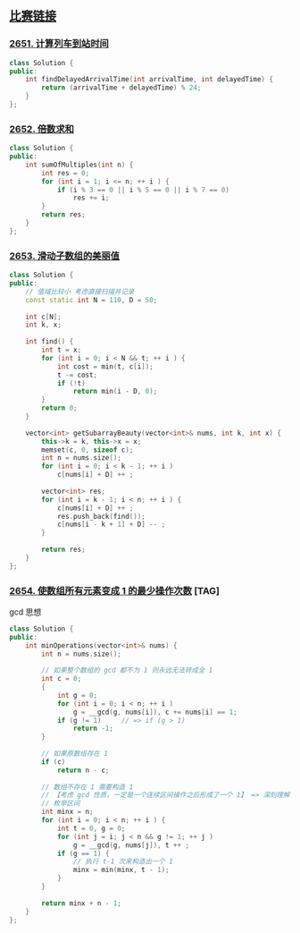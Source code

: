 ## [比赛链接](https://leetcode.cn/contest/weekly-contest-342/)


### [2651. 计算列车到站时间](https://leetcode.cn/problems/calculate-delayed-arrival-time/)



```c++
class Solution {
public:
    int findDelayedArrivalTime(int arrivalTime, int delayedTime) {
        return (arrivalTime + delayedTime) % 24;
    }
};
```


### [2652. 倍数求和](https://leetcode.cn/problems/sum-multiples/)



```c++
class Solution {
public:
    int sumOfMultiples(int n) {
        int res = 0;
        for (int i = 1; i <= n; ++ i ) {
            if (i % 3 == 0 || i % 5 == 0 || i % 7 == 0)
                res += i;
        }
        return res;
    }
};
```

### [2653. 滑动子数组的美丽值](https://leetcode.cn/problems/sliding-subarray-beauty/)



```c++
class Solution {
public:
    // 值域比较小 考虑直接扫描并记录
    const static int N = 110, D = 50;
    
    int c[N];
    int k, x;
    
    int find() {
        int t = x;
        for (int i = 0; i < N && t; ++ i ) {
            int cost = min(t, c[i]);
            t -= cost;
            if (!t)
                return min(i - D, 0);
        }
        return 0;
    }
    
    vector<int> getSubarrayBeauty(vector<int>& nums, int k, int x) {
        this->k = k, this->x = x;
        memset(c, 0, sizeof c);
        int n = nums.size();
        for (int i = 0; i < k - 1; ++ i )
            c[nums[i] + D] ++ ;
        
        vector<int> res;
        for (int i = k - 1; i < n; ++ i ) {
            c[nums[i] + D] ++ ;
            res.push_back(find());
            c[nums[i - k + 1] + D] -- ;
        }
        
        return res;
    }
};
```

### [2654. 使数组所有元素变成 1 的最少操作次数](https://leetcode.cn/problems/minimum-number-of-operations-to-make-all-array-elements-equal-to-1/) [TAG]

gcd 思想

```c++
class Solution {
public:
    int minOperations(vector<int>& nums) {
        int n = nums.size();
        
        // 如果整个数组的 gcd 都不为 1 则永远无法转成全 1
        int c = 0;
        {
            int g = 0;
            for (int i = 0; i < n; ++ i )
                g = __gcd(g, nums[i]), c += nums[i] == 1;
            if (g != 1)     // => if (g > 1)
                return -1;
        }
        
        // 如果原数组存在 1
        if (c)
            return n - c;
        
        // 数组不存在 1 需要构造 1
        // 【考虑 gcd 性质，一定是一个连续区间操作之后形成了一个 1】 => 深刻理解 gcd 性质
        // 枚举区间
        int minx = n;
        for (int i = 0; i < n; ++ i ) {
            int t = 0, g = 0;
            for (int j = i; j < n && g != 1; ++ j )
                g = __gcd(g, nums[j]), t ++ ;
            if (g == 1) {
                // 执行 t-1 次来构造出一个 1
                minx = min(minx, t - 1);
            }
        }
        
        return minx + n - 1;
    }
};
```
